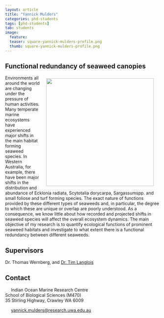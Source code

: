 ```yaml
---
layout: article
title: "Yannick Mulders"
categories: phd-students
tags: [phd-students]
tab: students
image:
  feature: 
  teaser: square-yannick-mulders-profile.png
  thumb: square-yannick-mulders-profile.png
---
```

## Functional redundancy of seaweed canopies
<img src='/images/square-yannick-mulders-profile.png' align='right' width="350" hspace="20" vspace="10">
Environments all around the world are changing under the pressure of human activities. Many temperate marine ecosystems have experienced major shifts in the main habitat forming seaweed species. In Western Australia, for example, there have been major shifts in the distribution and abundance of Ecklonia radiata, Scytotalia dorycarpa, Sargassumspp. and small foliose and turf forming species. The exact nature of functions provided by these different types of seaweeds and, in particular, the degree to which these are unique or overlap are poorly understood. As a consequence, we know little about how recorded and projected shifts in seaweed species will affect the overall ecosystem dynamics. The main objective of my research is to quantify ecological functions of prominent seaweed habitats and investigate to what extent there is a functional redundancy between different seaweeds. 

## Supervisors
Dr. Thomas Wernberg, and [Dr. Tim Langlois](https://uwamegfisheries.github.io/researchers/tim-langlois/ "Tim Langlois")

## Contact
<img src='/images/icons/building-regular.svg' width="15px"> Indian Ocean Marine Research Centre <br>
School of Biological Sciences (M470)<br>
35 Stirling Highway, Crawley WA 6009</p>

<img src='/images/icons/envelope-regular.svg' width="15px"> <a href="mailto:yannick.mulders@research.uwa.edu.au">yannick.mulders@research.uwa.edu.au</a><br>
